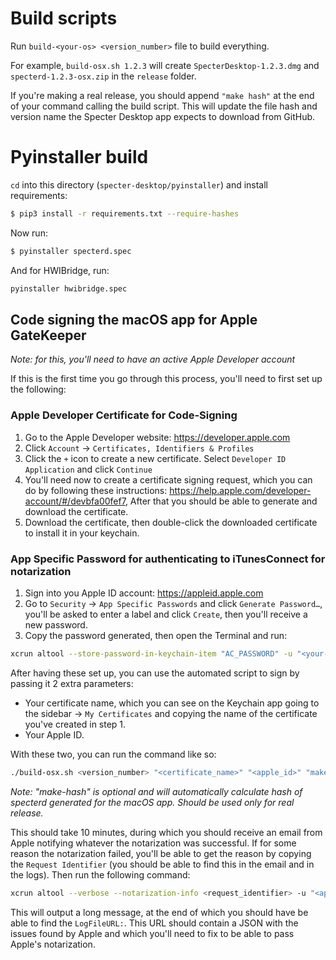 # Build scripts

Run `build-<your-os> <version_number>` file to build everything.

For example, `build-osx.sh 1.2.3` will create `SpecterDesktop-1.2.3.dmg` and `specterd-1.2.3-osx.zip` in the `release` folder.

If you're making a real release, you should append `"make hash"` at the end of your command calling the build script.
This will update the file hash and version name the Specter Desktop app expects to download from GitHub.

# Pyinstaller build

`cd` into this directory (`specter-desktop/pyinstaller`) and install requirements:

```bash
$ pip3 install -r requirements.txt --require-hashes
```

Now run:

```bash
$ pyinstaller specterd.spec
```

And for HWIBridge, run: 

```bash
pyinstaller hwibridge.spec
```

## Code signing the macOS app for Apple GateKeeper

*Note: for this, you'll need to have an active Apple Developer account*

If this is the first time you go through this process, you'll need to first set up the following:

### Apple Developer Certificate for Code-Signing
1. Go to the Apple Developer website: https://developer.apple.com
2. Click `Account` -> `Certificates, Identifiers & Profiles`
3. Click the `+` icon to create a new certificate. Select `Developer ID Application` and click `Continue`
4. You'll need now to create a certificate signing request, which you can do by following these instructions: https://help.apple.com/developer-account/#/devbfa00fef7, After that you should be able to generate and download the certificate.
5. Download the certificate, then double-click the downloaded certificate to install it in your keychain.

### App Specific Password for authenticating to iTunesConnect for notarization
1. Sign into you Apple ID account: https://appleid.apple.com
2. Go to `Security` -> `App Specific Passwords` and click `Generate Password…`, you'll be asked to enter a label and click `Create`, then you'll receive a new password.
3. Copy the password generated, then open the Terminal and run:
```bash
xcrun altool --store-password-in-keychain-item "AC_PASSWORD" -u "<your-apple-id>" -p "<the-generated-password>"
```

After having these set up, you can use the automated script to sign by passing it 2 extra parameters: 
- Your certificate name, which you can see on the Keychain app going to the sidebar -> `My Certificates` and copying the name of the certificate you've created in step 1.
- Your Apple ID.

With these two, you can run the command like so:
```bash
./build-osx.sh <version_number> "<certificate_name>" "<apple_id>" "make-hash"
```
*Note: "make-hash" is optional and will automatically calculate hash of specterd generated for the macOS app. Should be used only for real release.*

This should take 10 minutes, during which you should receive an email from Apple notifying whatever the notarization was successful.
If for some reason the notarization failed, you'll be able to get the reason by copying the `Request Identifier` (you should be able to find this in the email and in the logs).
Then run the following command:
```bash
xcrun altool --verbose --notarization-info <request_identifier> -u "<apple_id>" -p "@keychain:AC_PASSWORD"
```
This will output a long message, at the end of which you should have be able to find the `LogFileURL:`.
This URL should contain a JSON with the issues found by Apple and which you'll need to fix to be able to pass Apple's notarization.
